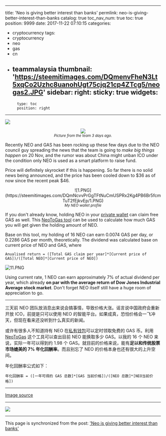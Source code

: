 
---
title: 'Neo is giving better interest than banks'
permlink: neo-is-giving-better-interest-than-banks
catalog: true
toc_nav_num: true
toc: true
position: 9999
date: 2017-11-22 07:10:15
categories:
- cryptocurrency
tags:
- cryptocurrency
- neo
- gas
- cn
- teammalaysia
thumbnail: 'https://steemitimages.com/DQmenvFheN3Lt5xqCo2Uzhc8uanohUgt75cjq21cp4ZTcg5/neogas2.JPG'
sidebar:
    right:
        sticky: true
widgets:
    -
        type: toc
        position: right
---


![](https://steemitimages.com/DQmenvFheN3Lt5xqCo2Uzhc8uanohUgt75cjq21cp4ZTcg5/neogas2.JPG)

<div class="pull-left"><center><img src="https://steemitimages.com/DQmeg6rKjwGuwqrK8ebyGQrfJLtw99NwiinNzHEYGnjWemy/DO1uSoHWAAIJGYB.jpg" /><br/><em><sub>Picture from the team 3 days ago.</sub></em></center></div>

Recently NEO and GAS has been rocking up these few days due to the NEO council guy spreading the news that the team is going to *make big things happen* on 20 Nov, and the rumor was about China might unban ICO under the condition only NEO is used as a smart platform to raise fund. 

Price will definitely skyrocket if this is happening. So far there is no solid news being announced, and the price has been cooled down to $36 as of now since the recent peak $46.

<center>![1.PNG](https://steemitimages.com/DQmNcvvPrGgTFtNuCmUSPRx2Kg4PB6Br5fcmTuT2fEjkvEp/1.PNG)<br><em><sub>My NEO wallet profile</sub></em></center>

If you don't already know, holding NEO in your [private wallet](https://github.com/CityOfZion/neon-wallet/releases) can claim free GAS as well. This [NeoToGas tool](https://neotogas.com/) can be used to calculate how much GAS you will get given the holding amount of NEO.

Base on this tool, my holding of 16 NEO can earn 0.0074 GAS per day, or 0.2286 GAS per month, theoretically. The dividend was calculated base on current price of NEO and GAS, where

`Anualised return = ([Total GAS claim per year]*[Current price of GAS])/([Total NEO]*[Current price of NEO])`

![11.PNG](https://steemitimages.com/DQmNiEqneBfqYifM88GiMmSCjNPrMMnPzFVHXPYxKCXg6BG/11.PNG)

Using current rate, 1 NEO can earn approximately 7% of actual dividend per year, which already **on par with the average return of Dow Jones Industrial Average stock market**. Don't forget NEO itself still have a huge room of appreciation to go. 

------

三天前 NEO 团队放消息出来说会搞事情，导致价格大涨。谣言说中国政府会重新开放 ICO，前提是只可以使用 NEO 的智能平台。如果成真，恐怕价格会一飞冲天，但现在看来还没听到什么真实的新闻。

或许有很多人不知道持有 NEO 在[私有钱包](https://github.com/CityOfZion/neon-wallet/releases)可以定时领取免费的 GAS 币。利用 [NeoToGas](https://neotogas.com/) 这个工具可以查出目前 NEO 能换取多少 GAS。以我的 16 个 NEO 来说，实际一年可以得到约 1.98 个 GAS。就目前的价格来说，能有**足以和传统股票市场媲美的 7% 年化回酬率**。而且别忘了 NEO 的价格本身也还有很大的上升空间。

年化回酬率公式如下：

`年化回酬率 = ([一年可得的 GAS 总数]*[GAS 当前价格])/([NEO 总数]*[NEO当前价格])`

------

[Image source](https://steemit.com/neo/@lovelyloon/claim-gas-from-neo-neon-wallet)

---

![](https://steemitimages.com/DQmUosjBwzx8eGwr1P6NVGDBtjP2EKnPPYg7y4MaSDfsJqN/steemit_footer.png)

- - -

This page is synchronized from the post: ['Neo is giving better interest than banks'](https://steemit.com/@fr3eze/neo-is-giving-better-interest-than-banks)
